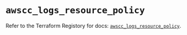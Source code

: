 # `awscc_logs_resource_policy`

Refer to the Terraform Registory for docs: [`awscc_logs_resource_policy`](https://registry.terraform.io/providers/hashicorp/awscc/0.70.0/docs/resources/logs_resource_policy).
